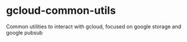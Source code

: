 # gcloud-common-utils
Common utilities to interact with gcloud, focused on google storage and google pubsub
